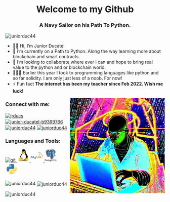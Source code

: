 <h1 align="center"> Welcome to my Github</h1>
<h3 align="center">A Navy Sailor on his Path To Python.</h3>
<p align="left"> <img src="https://komarev.com/ghpvc/?username=juniorduc44&label=Profile%20views&color=0e75b6&style=flat" alt="juniorduc44" /> </p>

- 👋🏾 Hi, I’m Junior Ducatel
- 🌱 I’m currently on a Path to Python. Along the way learning more about blockchain and smart contracts.
- 💞️ I’m looking to collaborate where ever I can and hope to bring real value to the python and or blockchain world.
- 👨🏿‍💻 Earlier this year I took to programming languages like python and so far solidity. I am only just less of a noob. For now!
- ⚡ Fun fact **The internet has been my teacher since Feb 2022. Wish me luck!**


<img align="right" alt="Coding" width="300" height="300" src="/documentation_images/pcNerd1.png">
<h3 align="left">Connect with me:</h3>
<p align="left">
<a href="https://twitter.com/jrducs" target="blank"><img align="center" src="https://raw.githubusercontent.com/rahuldkjain/github-profile-readme-generator/master/src/images/icons/Social/twitter.svg" alt="jrducs" height="30" width="40" /></a>
<a href="https://linkedin.com/in/junior-ducatel-b9399766" target="blank"><img align="center" src="https://raw.githubusercontent.com/rahuldkjain/github-profile-readme-generator/master/src/images/icons/Social/linked-in-alt.svg" alt="junior-ducatel-b9399766" height="30" width="40" /></a>
<a href="https://stackoverflow.com/users/juniorduc44" target="blank"><img align="center" src="https://raw.githubusercontent.com/rahuldkjain/github-profile-readme-generator/master/src/images/icons/Social/stack-overflow.svg" alt="juniorduc44" height="30" width="40" /></a>
<a href="https://www.hackerrank.com/juniorduc44" target="blank"><img align="center" src="https://raw.githubusercontent.com/rahuldkjain/github-profile-readme-generator/master/src/images/icons/Social/hackerrank.svg" alt="juniorduc44" height="30" width="40" /></a>
</p>

<h3 align="left">Languages and Tools:</h3>
<p align="left"> <a href="https://git-scm.com/" target="_blank" rel="noreferrer"> <img src="https://www.vectorlogo.zone/logos/git-scm/git-scm-icon.svg" alt="git" width="40" height="40"/> </a> <a href="https://www.linux.org/" target="_blank" rel="noreferrer"> <img src="https://raw.githubusercontent.com/devicons/devicon/master/icons/linux/linux-original.svg" alt="linux" width="40" height="40"/> </a> <a href="https://www.mysql.com/" target="_blank" rel="noreferrer"> <img src="https://raw.githubusercontent.com/devicons/devicon/master/icons/mysql/mysql-original-wordmark.svg" alt="mysql" width="40" height="40"/> </a> <a href="https://www.postgresql.org" target="_blank" rel="noreferrer"> <img src="https://raw.githubusercontent.com/devicons/devicon/master/icons/postgresql/postgresql-original-wordmark.svg" alt="postgresql" width="40" height="40"/> </a> <a href="https://www.python.org" target="_blank" rel="noreferrer"> <img src="https://raw.githubusercontent.com/devicons/devicon/master/icons/python/python-original.svg" alt="python" width="40" height="40"/> </a> </p>

<p><img align="left" src="https://github-readme-stats.vercel.app/api/top-langs?username=juniorduc44&show_icons=true&locale=en&layout=compact&theme=dark" alt="juniorduc44" /></p>

<p>&nbsp;<img align="center" src="https://github-readme-stats.vercel.app/api?username=juniorduc44&show_icons=true&locale=en&theme=dark" alt="juniorduc44" /></p>

<p><img align="center" src="https://github-readme-streak-stats.herokuapp.com/?user=juniorduc44&theme=dark" alt="juniorduc44" /></p>


<!---
Juniorduc44/Juniorduc44 is a ✨ special ✨ repository because its `README.md` (this file) appears on your GitHub profile.
You can click the Preview link to take a look at your changes.
--->
